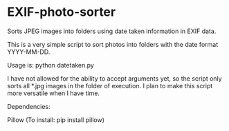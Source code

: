 # EXIF-photo-sorter
Sorts JPEG images into folders using date taken information in EXIF data.

This is a very simple script to sort photos into folders with the date format YYYY-MM-DD.

Usage is: python datetaken.py

I have not allowed for the ability to accept arguments yet, so the script only sorts all *.jpg images in the folder of execution. I plan to make this script more versatile when I have time.

Dependencies:

Pillow (To install: pip install pillow)

